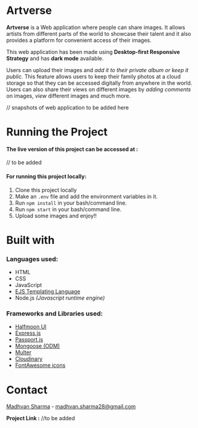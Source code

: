 # Artverse

**Artverse** is a Web application where people can share images. It allows artists from different parts of the world to showcase their talent and it also provides a platform for convenient access of their images.

This web application has been made using ****Desktop**-**first** Responsive Strategy** and has **dark mode** available. 

Users can upload their images and *add it to their private album or keep it public.* This feature allows users to keep their family photos at a cloud storage so that they can be accessed digitally from anywhere in the world. Users can also share their views on different images by *adding comments* on images, *view* different images and much more.

// snapshots of web application to be added here


# Running the Project

#### The live version of this project can be accessed at : 

// to be added

#### For running this project locally:

 1. Clone this project locally
 2. Make an `.env` file and add the environment variables in it.
 3. Run `npm install` in your bash/command line.
 4. Run `npm start` in your bash/command line.
 5. Upload some images and enjoy!!
 

# Built with

### Languages used:

 - HTML
 - CSS
 - JavaScript
 - [EJS Templating Language](https://ejs.co/)
 - Node.js *(Javascript runtime engine)*
 
 ### Frameworks and Libraries used:
 
 - [Halfmoon UI](https://www.gethalfmoon.com/)
 - [Express.js](https://expressjs.com/)
 - [Passport.js](http://www.passportjs.org/)
 - [Mongoose (ODM)](https://mongoosejs.com/)
 - [Multer](https://www.npmjs.com/package/multer)
 - [Cloudinary](https://cloudinary.com/)
 - [FontAwesome icons](https://fontawesome.com/)


# Contact

[Madhvan Sharma](https://www.linkedin.com/in/madhvan-sharma/) - madhvan.sharma28@gmail.com

**Project Link :** //to be added
